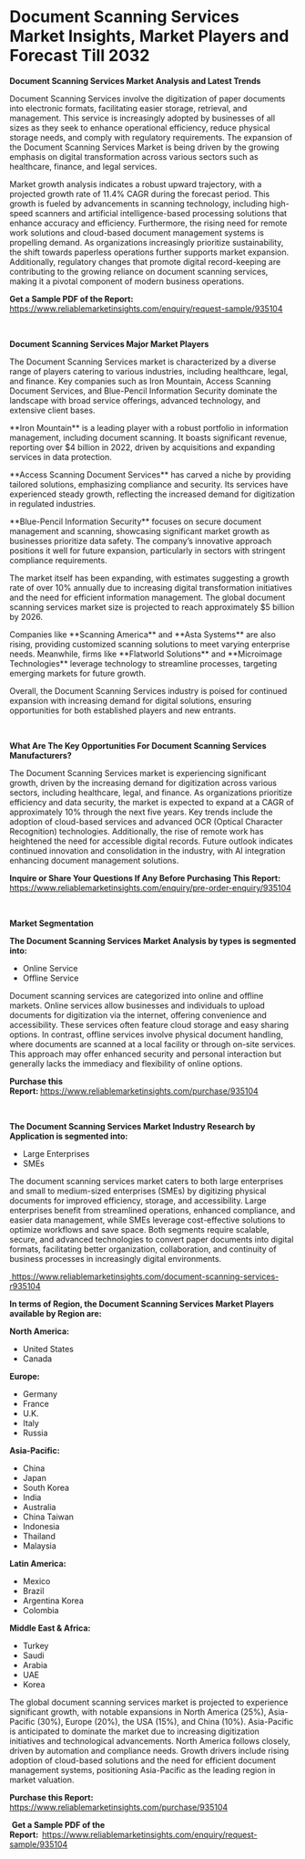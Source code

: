 <p><h1>Document Scanning Services Market Insights, Market Players and Forecast Till 2032</h1></p><p><strong>Document Scanning Services Market Analysis and Latest Trends</strong></p>
<p><p>Document Scanning Services involve the digitization of paper documents into electronic formats, facilitating easier storage, retrieval, and management. This service is increasingly adopted by businesses of all sizes as they seek to enhance operational efficiency, reduce physical storage needs, and comply with regulatory requirements. The expansion of the Document Scanning Services Market is being driven by the growing emphasis on digital transformation across various sectors such as healthcare, finance, and legal services.</p><p>Market growth analysis indicates a robust upward trajectory, with a projected growth rate of 11.4% CAGR during the forecast period. This growth is fueled by advancements in scanning technology, including high-speed scanners and artificial intelligence-based processing solutions that enhance accuracy and efficiency. Furthermore, the rising need for remote work solutions and cloud-based document management systems is propelling demand. As organizations increasingly prioritize sustainability, the shift towards paperless operations further supports market expansion. Additionally, regulatory changes that promote digital record-keeping are contributing to the growing reliance on document scanning services, making it a pivotal component of modern business operations.</p></p>
<p><strong>Get a Sample PDF of the Report:&nbsp;</strong> <a href="https://www.reliablemarketinsights.com/enquiry/request-sample/935104?utm_campaign=2441&utm_medium=2&utm_source=Github&utm_content=ia&utm_term=18042025&utm_id=document-scanning-services">https://www.reliablemarketinsights.com/enquiry/request-sample/935104</a></p>
<p>&nbsp;</p>
<p><strong>Document Scanning Services Major Market Players</strong></p>
<p><p>The Document Scanning Services market is characterized by a diverse range of players catering to various industries, including healthcare, legal, and finance. Key companies such as Iron Mountain, Access Scanning Document Services, and Blue-Pencil Information Security dominate the landscape with broad service offerings, advanced technology, and extensive client bases.</p><p>**Iron Mountain** is a leading player with a robust portfolio in information management, including document scanning. It boasts significant revenue, reporting over $4 billion in 2022, driven by acquisitions and expanding services in data protection.</p><p>**Access Scanning Document Services** has carved a niche by providing tailored solutions, emphasizing compliance and security. Its services have experienced steady growth, reflecting the increased demand for digitization in regulated industries.</p><p>**Blue-Pencil Information Security** focuses on secure document management and scanning, showcasing significant market growth as businesses prioritize data safety. The company’s innovative approach positions it well for future expansion, particularly in sectors with stringent compliance requirements.</p><p>The market itself has been expanding, with estimates suggesting a growth rate of over 10% annually due to increasing digital transformation initiatives and the need for efficient information management. The global document scanning services market size is projected to reach approximately $5 billion by 2026.</p><p>Companies like **Scanning America** and **Asta Systems** are also rising, providing customized scanning solutions to meet varying enterprise needs. Meanwhile, firms like **Flatworld Solutions** and **Microimage Technologies** leverage technology to streamline processes, targeting emerging markets for future growth.</p><p>Overall, the Document Scanning Services industry is poised for continued expansion with increasing demand for digital solutions, ensuring opportunities for both established players and new entrants.</p></p>
<p>&nbsp;</p>
<p><strong>What Are The Key Opportunities For Document Scanning Services Manufacturers?</strong></p>
<p><p>The Document Scanning Services market is experiencing significant growth, driven by the increasing demand for digitization across various sectors, including healthcare, legal, and finance. As organizations prioritize efficiency and data security, the market is expected to expand at a CAGR of approximately 10% through the next five years. Key trends include the adoption of cloud-based services and advanced OCR (Optical Character Recognition) technologies. Additionally, the rise of remote work has heightened the need for accessible digital records. Future outlook indicates continued innovation and consolidation in the industry, with AI integration enhancing document management solutions.</p></p>
<p><strong>Inquire or Share Your Questions If Any Before Purchasing This Report:</strong> <a href="https://www.reliablemarketinsights.com/enquiry/pre-order-enquiry/935104?utm_campaign=2441&utm_medium=2&utm_source=Github&utm_content=ia&utm_term=18042025&utm_id=document-scanning-services">https://www.reliablemarketinsights.com/enquiry/pre-order-enquiry/935104</a></p>
<p>&nbsp;</p>
<p><strong>Market Segmentation</strong></p>
<p><strong>The Document Scanning Services Market Analysis by types is segmented into:</strong></p>
<p><ul><li>Online Service</li><li>Offline Service</li></ul></p>
<p><p>Document scanning services are categorized into online and offline markets. Online services allow businesses and individuals to upload documents for digitization via the internet, offering convenience and accessibility. These services often feature cloud storage and easy sharing options. In contrast, offline services involve physical document handling, where documents are scanned at a local facility or through on-site services. This approach may offer enhanced security and personal interaction but generally lacks the immediacy and flexibility of online options.</p></p>
<p><strong>Purchase this Report:&nbsp;</strong><a href="https://www.reliablemarketinsights.com/purchase/935104?utm_campaign=2441&utm_medium=2&utm_source=Github&utm_content=ia&utm_term=18042025&utm_id=document-scanning-services">https://www.reliablemarketinsights.com/purchase/935104</a></p>
<p>&nbsp;</p>
<p><strong>The Document Scanning Services Market Industry Research by Application is segmented into:</strong></p>
<p><ul><li>Large Enterprises</li><li>SMEs</li></ul></p>
<p><p>The document scanning services market caters to both large enterprises and small to medium-sized enterprises (SMEs) by digitizing physical documents for improved efficiency, storage, and accessibility. Large enterprises benefit from streamlined operations, enhanced compliance, and easier data management, while SMEs leverage cost-effective solutions to optimize workflows and save space. Both segments require scalable, secure, and advanced technologies to convert paper documents into digital formats, facilitating better organization, collaboration, and continuity of business processes in increasingly digital environments.</p></p>
<p><a href="https://www.reliablemarketinsights.com/document-scanning-services-r935104?utm_campaign=2441&utm_medium=2&utm_source=Github&utm_content=ia&utm_term=18042025&utm_id=document-scanning-services">&nbsp;https://www.reliablemarketinsights.com/document-scanning-services-r935104</a></p>
<p><strong>In terms of Region, the Document Scanning Services Market Players available by Region are:</strong></p>
<p>
    <p> <strong> North America: </strong>
        <ul>
            <li>United States</li>
            <li>Canada</li>
        </ul>
        </p> 
    <p> <strong> Europe: </strong>
        <ul>
            <li>Germany</li>
            <li>France</li>
            <li>U.K.</li>
            <li>Italy</li>
            <li>Russia</li>
        </ul>
        </p> 
    <p> <strong> Asia-Pacific: </strong>
        <ul>
            <li>China</li>
            <li>Japan</li>
            <li>South Korea</li>
            <li>India</li>
            <li>Australia</li>
            <li>China Taiwan</li>
            <li>Indonesia</li>
            <li>Thailand</li>
            <li>Malaysia</li>
        </ul>
        </p> 
    <p> <strong> Latin America: </strong>
        <ul>
            <li>Mexico</li>
            <li>Brazil</li>
            <li>Argentina Korea</li>
            <li>Colombia</li>
        </ul>
        </p> 
    <p> <strong> Middle East & Africa: </strong>
        <ul>
            <li>Turkey</li>
            <li>Saudi</li>
            <li>Arabia</li>
            <li>UAE</li>
            <li>Korea</li>
        </ul>
    </p>
    </p>
<p><p>The global document scanning services market is projected to experience significant growth, with notable expansions in North America (25%), Asia-Pacific (30%), Europe (20%), the USA (15%), and China (10%). Asia-Pacific is anticipated to dominate the market due to increasing digitization initiatives and technological advancements. North America follows closely, driven by automation and compliance needs. Growth drivers include rising adoption of cloud-based solutions and the need for efficient document management systems, positioning Asia-Pacific as the leading region in market valuation.</p></p>
<p><strong>Purchase this Report: </strong><a href="https://www.reliablemarketinsights.com/purchase/935104?utm_campaign=2441&utm_medium=2&utm_source=Github&utm_content=ia&utm_term=18042025&utm_id=document-scanning-services">https://www.reliablemarketinsights.com/purchase/935104</a></p>
<p>&nbsp;<strong>Get a Sample PDF of the Report:&nbsp;&nbsp;</strong><a href="https://www.reliablemarketinsights.com/enquiry/request-sample/935104?utm_campaign=2441&utm_medium=2&utm_source=Github&utm_content=ia&utm_term=18042025&utm_id=document-scanning-services">https://www.reliablemarketinsights.com/enquiry/request-sample/935104</a></p>
<p><strong></strong></p>
<p><p></p><p></p><p></p></p>